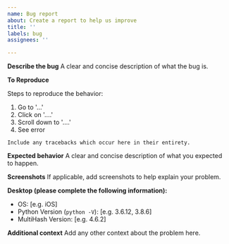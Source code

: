 ```yaml
---
name: Bug report
about: Create a report to help us improve
title: ''
labels: bug
assignees: ''

---
```


**Describe the bug**
A clear and concise description of what the bug is.

**To Reproduce**

Steps to reproduce the behavior:
1. Go to '...'
2. Click on '....'
3. Scroll down to '....'
4. See error

```
Include any tracebacks which occur here in their entirety.
```

**Expected behavior**
A clear and concise description of what you expected to happen.

**Screenshots**
If applicable, add screenshots to help explain your problem.

**Desktop (please complete the following information):**
 - OS: [e.g. iOS]
 - Python Version (`python -V`): [e.g. 3.6.12, 3.8.6]
 - MultiHash Version: [e.g. 4.6.2]

**Additional context**
Add any other context about the problem here.
